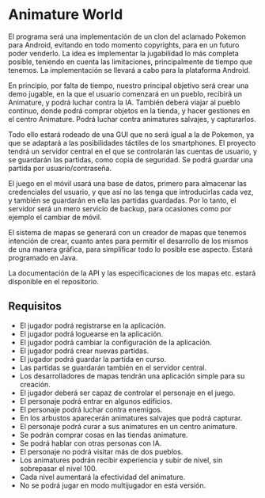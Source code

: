 # Animature World #

El programa será una implementación de un clon del aclamado Pokemon para Android, evitando en todo momento copyrights, para en un futuro poder venderlo. La idea es implementar la jugabilidad lo más completa posible, teniendo en cuenta las limitaciones, principalmente de tiempo que tenemos. La implementación se llevará a cabo para la plataforma Android.

En principio, por falta de tiempo, nuestro principal objetivo será crear una demo jugable, en la que el usuario comenzará en un pueblo, recibirá un Animature, y podrá luchar contra la IA. También deberá viajar al pueblo continuo, donde podrá comprar objetos en la tienda, y hacer gestiones en el centro Animature. Podrá luchar contra animatures salvajes, y capturarlos.

Todo ello estará rodeado de una GUI que no será igual a la de Pokemon, ya que se adaptará a las posibilidades táctiles de los smartphones. El proyecto tendrá un servidor central en el que se controlarán las cuentas de usuario, y se guardarán las partidas, como copia de seguridad. Se podrá guardar una partida por usuario/contraseña.

El juego en el móvil usará una base de datos, primero para almacenar las credenciales del usuario, y que así no las tenga que introducirlas cada vez, y también se guardarán en ella las partidas guardadas. Por lo tanto, el servidor será un mero servicio de backup, para ocasiones como por ejemplo el cambiar de móvil.

El sistema de mapas se generará con un creador de mapas que tenemos intención de crear, cuanto antes para permitir el desarrollo de los mismos de una manera gráfica, para simplificar todo lo posible ese aspecto. Estará programado en Java.

La documentación de la API y las especificaciones de los mapas etc. estará disponible en el repositorio.

## Requisitos ##

* El jugador podrá registrarse en la aplicación.
* El jugador podrá loguearse en la aplicación.
* El jugador podrá cambiar la configuración de la aplicación.
* El jugador podrá crear nuevas partidas.
* El jugador podrá guardar la partida en curso.
* Las partidas se guardarán también en el servidor central.
* Los desarrolladores de mapas tendrán una aplicación simple para su creación.
* El jugador deberá ser capaz de controlar el personaje en el juego.
* El personaje podrá entrar en algunos edificios.
* El personaje podrá luchar contra enemigos.
* En los arbustos aparecerán animatures salvajes que podrá capturar.
* El personaje podrá curar a sus animatures en un centro animature.
* Se podrán comprar cosas en las tiendas animature.
* Se podrá hablar con otras personas con IA.
* El personaje no podrá visitar más de dos pueblos.
* Los animatures podrán recibir experiencia y subir de nivel, sin sobrepasar el nivel 100.
* Cada nivel aumentará la efectividad del animature.
* No se podrá jugar en modo multijugador en esta versión.